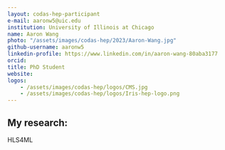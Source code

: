 ```yaml
---
layout: codas-hep-participant
e-mail: aaronw5@uic.edu
institution: University of Illinois at Chicago
name: Aaron Wang
photo: "/assets/images/codas-hep/2023/Aaron-Wang.jpg"
github-username: aaronw5
linkedin-profile: https://www.linkedin.com/in/aaron-wang-80aba3177
orcid:
title: PhD Student
website:
logos:
    - /assets/images/codas-hep/logos/CMS.jpg
    - /assets/images/codas-hep/logos/Iris-hep-logo.png
---
```

## My research:
HLS4ML
